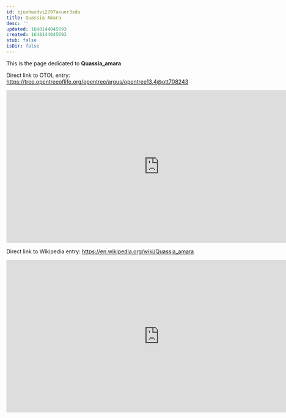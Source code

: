 ```yaml
---
id: zjuxhwxdvi2797axuer3sdu
title: Quassia Amara
desc: ''
updated: 1648144045693
created: 1648144045693
stub: false
isDir: false
---
```

This is the page dedicated to **Quassia_amara**


Direct link to OTOL entry: https://tree.opentreeoflife.org/opentree/argus/opentree13.4@ott708243



<html>
    <body>
    <iframe src="https://tree.opentreeoflife.org/opentree/argus/opentree13.4@ott708243"
    width="800" height="400" frameborder="0" allowfullscreen> </iframe>
    </body>
</html>
    


Direct link to Wikipedia entry: https://en.wikipedia.org/wiki/Quassia_amara



<html>
    <body>
    <iframe src="https://en.wikipedia.org/wiki/Quassia_amara"
    width="800" height="400" frameborder="0" allowfullscreen> </iframe>
    </body>
</html>
    
